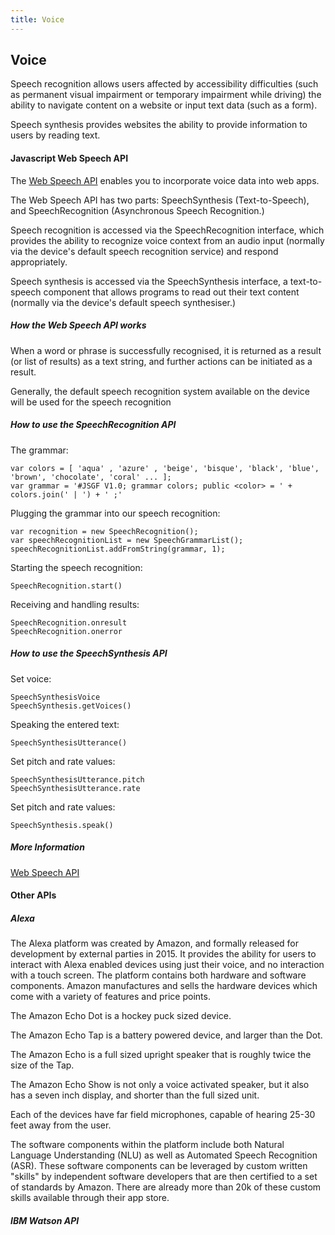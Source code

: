 ```yaml
---
title: Voice
---
```


## Voice

Speech recognition allows users affected by accessibility difficulties (such as permanent visual impairment or temporary impairment while driving) the ability to navigate content on a website or input text data (such as a form). 

Speech synthesis provides websites the ability to provide information to users by reading text.


#### Javascript Web Speech API

The [Web Speech API](https://developer.mozilla.org/en-US/docs/Web/API/Web_Speech_API) enables you to incorporate voice data into web apps. 

The Web Speech API has two parts: SpeechSynthesis (Text-to-Speech), and SpeechRecognition (Asynchronous Speech Recognition.)

Speech recognition is accessed via the SpeechRecognition interface, which provides the ability to recognize voice context from an audio input (normally via the device's default speech recognition service) and respond appropriately. 

Speech synthesis is accessed via the SpeechSynthesis interface, a text-to-speech component that allows programs to read out their text content (normally via the device's default speech synthesiser.)

##### How the Web Speech API works

When a word or phrase is successfully recognised, it is returned as a result (or list of results) as a text string, and further actions can be initiated as a result.

Generally, the default speech recognition system available on the device will be used for the speech recognition 

##### How to use the SpeechRecognition API

The grammar:
```
var colors = [ 'aqua' , 'azure' , 'beige', 'bisque', 'black', 'blue', 'brown', 'chocolate', 'coral' ... ];
var grammar = '#JSGF V1.0; grammar colors; public <color> = ' + colors.join(' | ') + ' ;'
```

Plugging the grammar into our speech recognition:
```
var recognition = new SpeechRecognition();
var speechRecognitionList = new SpeechGrammarList();
speechRecognitionList.addFromString(grammar, 1);
```

Starting the speech recognition:
```
SpeechRecognition.start()
```

Receiving and handling results:
```
SpeechRecognition.onresult
SpeechRecognition.onerror
```
##### How to use the SpeechSynthesis API

Set voice:
```
SpeechSynthesisVoice
SpeechSynthesis.getVoices()
```

Speaking the entered text:
```
SpeechSynthesisUtterance()
```

Set pitch and rate values:
```
SpeechSynthesisUtterance.pitch
SpeechSynthesisUtterance.rate
```
Set pitch and rate values:
```
SpeechSynthesis.speak()
```

##### More Information
[Web Speech API](https://developer.mozilla.org/en-US/docs/Web/API/Web_Speech_API)

#### Other APIs

##### Alexa

The Alexa platform was created by Amazon, and formally released for development by external parties in 2015. It provides the ability for users to interact with Alexa enabled devices using just their voice, and no interaction with a touch screen. The platform contains both hardware and software components. Amazon manufactures and sells the hardware devices which come with a variety of features and price points.

The Amazon Echo Dot is a hockey puck sized device.

The Amazon Echo Tap is a battery powered device, and larger than the Dot.

The Amazon Echo is a full sized upright speaker that is roughly twice the size of the Tap.

The Amazon Echo Show is not only a voice activated speaker, but it also has a seven inch display, and shorter than the full sized unit.

Each of the devices have far field microphones, capable of hearing 25-30 feet away from the user.

The software components within the platform include both Natural Language Understanding (NLU) as well as Automated Speech Recognition (ASR).  These software components can be leveraged by custom written "skills" by independent software developers that are then certified to a set of standards by Amazon. There are already more than 20k of these custom skills available through their app store.

##### IBM Watson API

